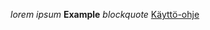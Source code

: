 *lorem ipsum*
**Example**
*blockquote*
[Käyttö-ohje](https://github.com/ArkMus/otm2016/blob/master/dokumentointi/kaytto-ohje.md)
